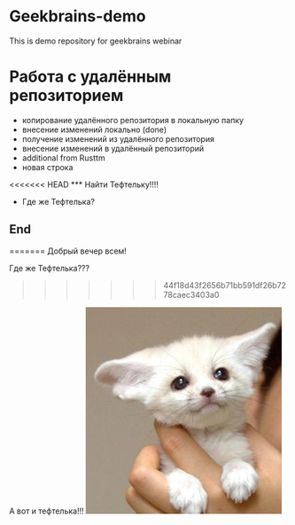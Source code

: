 # Geekbrains-demo
This is demo repository for geekbrains webinar

# Работа с удалённым репозиторием
- копирование удалённого репозитория в локальную папку
- внесение изменений локально (done)
- получение изменений из удалённого репозитория
- внесение изменений в удалённый репозиторий
- additional from Rusttm
- новая строка

<<<<<<< HEAD
*** Найти Тефтельку!!!!
* Где же Тефтелька?

## End
=======
Добрый вечер всем!

Где же Тефтелька???
>>>>>>> 44f18d43f2656b71bb591df26b7278caec3403a0

А вот и тефтелька!!! ![Teftelka](68827623.jpg)
